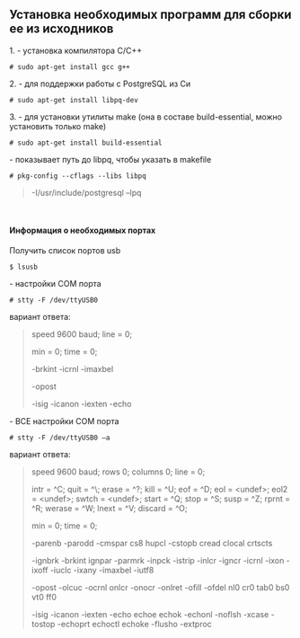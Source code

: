 
## Установка необходимых программ для сборки ее из исходников

1\. - установка компилятора С/С++
```$xslt
# sudo apt-get install gcc g++
```

2\. - для поддержки работы с PostgreSQL из Си
```$xslt
# sudo apt-get install libpq-dev
```

3\. - для установки утилиты make (она в составе build-essential, можно
установить только make)

```$xslt
# sudo apt-get install build-essential
```

\- показывает путь до libpq, чтобы указать в makefile

```$xslt
# pkg-config --cflags --libs libpq
```
>
>-I/usr/include/postgresql –lpq
>

<br>

#### Информация о необходимых портах

Получить список портов usb
```$xslt
$ lsusb
```


\- настройки COM порта

```$xslt
# stty -F /dev/ttyUSB0
```

вариант ответа:

>
>speed 9600 baud; line = 0;
>
>min = 0; time = 0;
>
>-brkint -icrnl -imaxbel
>
>-opost
>
>-isig -icanon -iexten -echo
>

\- ВСЕ настройки COM порта

```$xslt
# stty -F /dev/ttyUSB0 –a
```

вариант ответа:

>
>speed 9600 baud; rows 0; columns 0; line = 0;
>
>intr = ^C; quit = ^\\; erase = ^?; kill = ^U; eof = ^D; eol =
>&lt;undef&gt;; eol2 = &lt;undef&gt;; swtch = &lt;undef&gt;; start = ^Q;
>stop = ^S; susp = ^Z; rprnt = ^R; werase = ^W; lnext = ^V; discard = ^O;
>
>min = 0; time = 0;
>
>-parenb -parodd -cmspar cs8 hupcl -cstopb cread clocal crtscts
>
>-ignbrk -brkint ignpar -parmrk -inpck -istrip -inlcr -igncr -icrnl -ixon
>-ixoff -iuclc -ixany -imaxbel -iutf8
>
>-opost -olcuc -ocrnl onlcr -onocr -onlret -ofill -ofdel nl0 cr0 tab0 bs0
>vt0 ff0
>
>-isig -icanon -iexten -echo echoe echok -echonl -noflsh -xcase -tostop
>-echoprt echoctl echoke -flusho -extproc
>
